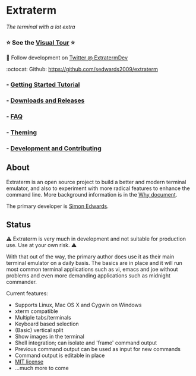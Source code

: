 Extraterm
=========
*The terminal with a lot extra*

### :star: **See the [Visual Tour](docs/tour.md)** :star:

:loudspeaker: Follow development on [Twitter @ ExtratermDev](https://twitter.com/ExtratermDev)

:octocat: Github: https://github.com/sedwards2009/extraterm

### - [Getting Started Tutorial](docs/guide.md)
### - [Downloads and Releases](https://github.com/sedwards2009/extraterm/releases)
### - [FAQ](docs/faq.md)
### - [Theming](docs/theming.md)
### - [Development and Contributing](docs/development.md)

About
-----
Extraterm is an open source project to build a better and modern terminal emulator, and also to experiment with more radical features to enhance the command line. More background information is in the [Why document](docs/why.md).

The primary developer is [Simon Edwards](mailto:simon@simonzone.com).


Status
------
:warning: Extraterm is very much in development and not suitable for production use. Use at your own risk. :warning:

With that out of the way, the primary author does use it as their main terminal emulator on a daily basis. The basics are in place and it will run most common terminal applications such as vi, emacs and joe without problems and even more demanding applications such as midnight commander.

Current features:

* Supports Linux, Mac OS X and Cygwin on Windows
* xterm compatible
* Multiple tabs/terminals
* Keyboard based selection
* (Basic) vertical split
* Show images in the terminal
* Shell integration; can isolate and 'frame' command output
* Previous command output can be used as input for new commands
* Command output is editable in place
* [MIT license](LICENSE.txt)
* ...much more to come
